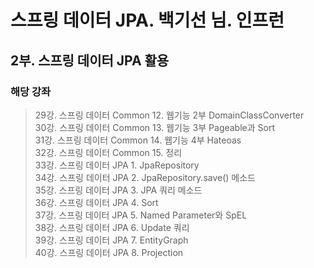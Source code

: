 # 스프링 데이터 JPA. 백기선 님. 인프런

## 2부. 스프링 데이터 JPA 활용
### 해당 강좌

> 29강. 스프링 데이터 Common 12. 웹기능 2부 DomainClassConverter<br>
> 30강. 스프링 데이터 Common 13. 웹기능 3부 Pageable과 Sort<br>
> 31강. 스프링 데이터 Common 14. 웹기능 4부 Hateoas<br>
> 32강. 스프링 데이터 Common 15. 정리<br>
> 33강. 스프링 데이터 JPA 1. JpaRepository<br>
> 34강. 스프링 데이터 JPA 2. JpaRepository.save() 메소드<br>
> 35강. 스프링 데이터 JPA 3. JPA 쿼리 메소드<br>
> 36강. 스프링 데이터 JPA 4. Sort<br>
> 37강. 스프링 데이터 JPA 5. Named Parameter와 SpEL<br>
> 38강. 스프링 데이터 JPA 6. Update 쿼리<br>
> 39강. 스프링 데이터 JPA 7. EntityGraph<br>
> 40강. 스프링 데이터 JPA 8. Projection<br>